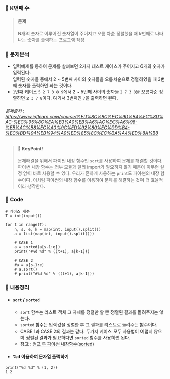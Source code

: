 ### 🥉 K번째 수

> #### 문제
>
> N개의 숫자로 이루어진 숫자열이 주어지고 오름 차순 정렬했을 때 k번째로 나타나는 숫자를 출력하는 프로그램 작성

### 📌 문제분석

- 입력예제를 통하여 문제를 살펴보면 2가지 테스트 케이스가 주어지고 6개의 숫자가 입력된다.  
  입력된 숫자들 중에서 2 ~ 5번째 사이의 숫자들을 오름차순으로 정렬하였을 때 3번째 숫자를 출력하면 되는 것이다.
- `1`번째 케이스 `5 2 7 3 8 9`에서 2 ~ 5번째 사이의 숫자들 `2 7 3 8`을 오름차순 정렬하면 `2 3 7 8`이다. 여기서 3번째인 `7`을 출력하면 된다.

###### 문제출처 : https://www.inflearn.com/course/%ED%8C%8C%EC%9D%B4%EC%8D%AC-%EC%95%8C%EA%B3%A0%EB%A6%AC%EC%A6%98-%EB%AC%B8%EC%A0%9C%ED%92%80%EC%9D%B4-%EC%BD%94%EB%94%A9%ED%85%8C%EC%8A%A4%ED%8A%B8

> #### 🔑 KeyPoint!
>
> 문제해결을 위해서 파이썬 내장 함수인 `sort`를 사용하여 문제를 해결할 것이다. 파이썬 내장 함수는 외부 모듈과 달리 import가 필요하지 않기 때문에 아무런 설정 없이 바로 사용할 수 있다. 우리가 흔하게 사용하는 `print`도 파이썬의 내장 함수이다. 이처럼 파이썬의 내장 함수를 이용하여 문제를 해결하는 것이 더 효율적이라 생각한다.

### 🔌 Code

```
# 케이스 개수
T = int(input())

for t in range(T):
    n, s, e, k = map(int, input().split())
    a = list(map(int, input().split()))

    # CASE 1
    a = sorted(a[s-1:e])
    print("#%d %d" % ((t+1), a[k-1]))

    # CASE 2
    #a = a[s-1:e]
    # a.sort()
    # print("#%d %d" % ((t+1), a[k-1]))
```

### 📃 내용정리

- #### `sort` / `sorted`

  - `sort` 함수는 리스트 객체 그 자체를 정렬만 할 뿐 정렬된 결과를 돌려주지는 않는다.
  - `sorted` 함수는 입력값을 정렬한 후 그 결과를 리스트로 돌려주는 함수이다.
  - CASE 1과 CASE 2의 결과는 같다. 두가지 케이스 모두 사용법이 어렵지 않으며 정렬된 결과가 필요하다면 `sorted` 함수를 사용하면 된다.
  - 참고 : [점프 투 파이썬 내장함수(sorted)](https://wikidocs.net/32#sorted)

- #### %d 이용하여 문자열 출력하기

```
print("%d %d" % (1, 2))
1 2
```
